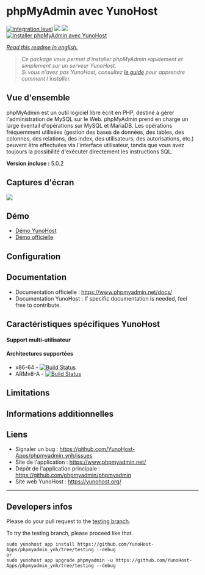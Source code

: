 # phpMyAdmin avec YunoHost

[![Integration level](https://dash.yunohost.org/integration/phpmyadmin.svg)](https://dash.yunohost.org/appci/app/phpmyadmin) ![](https://ci-apps.yunohost.org/ci/badges/phpmyadmin.status.svg) ![](https://ci-apps.yunohost.org/ci/badges/phpmyadmin.maintain.svg)  
[![Installer phpMyAdmin avec YunoHost](https://install-app.yunohost.org/install-with-yunohost.png)](https://install-app.yunohost.org/?app=phpmyadmin)

*[Read this readme in english.](./README.md)* 

> *Ce package vous permet d'installer phpMyAdmin rapidement et simplement sur un serveur YunoHost.  
Si vous n'avez pas YunoHost, consultez [le guide](https://yunohost.org/#/install) pour apprendre comment l'installer.*

## Vue d'ensemble

phpMyAdmin est un outil logiciel libre écrit en PHP, destiné à gérer l'administration de MySQL sur le Web. phpMyAdmin prend en charge un large éventail d'opérations sur MySQL et MariaDB. Les opérations fréquemment utilisées (gestion des bases de données, des tables, des colonnes, des relations, des index, des utilisateurs, des autorisations, etc.) peuvent être effectuées via l'interface utilisateur, tandis que vous avez toujours la possibilité d'exécuter directement les instructions SQL.

**Version incluse :** 5.0.2

## Captures d'écran

![](https://www.phpmyadmin.net/static/images/screenshots/structure.png)

## Démo

* [Démo YunoHost](https://demo.yunohost.org/phpmyadmin/)
* [Démo officielle](https://demo.phpmyadmin.net/master-config/)

## Configuration

## Documentation

 * Documentation officielle : https://www.phpmyadmin.net/docs/
 * Documentation YunoHost : If specific documentation is needed, feel free to contribute.

## Caractéristiques spécifiques YunoHost

#### Support multi-utilisateur

#### Architectures supportées

* x86-64 - [![Build Status](https://ci-apps.yunohost.org/ci/logs/phpmyadmin%20%28Apps%29.svg)](https://ci-apps.yunohost.org/ci/apps/phpmyadmin/)
* ARMv8-A - [![Build Status](https://ci-apps-arm.yunohost.org/ci/logs/phpmyadmin%20%28Apps%29.svg)](https://ci-apps-arm.yunohost.org/ci/apps/phpmyadmin/)

## Limitations

## Informations additionnelles

## Liens

 * Signaler un bug : https://github.com/YunoHost-Apps/phpmyadmin_ynh/issues
 * Site de l'application :  https://www.phpmyadmin.net/
 * Dépôt de l'application principale : https://github.com/phpmyadmin/phpmyadmin
 * Site web YunoHost : https://yunohost.org/

---

## Developers infos

Please do your pull request to the [testing branch](https://github.com/YunoHost-Apps/phpmyadmin_ynh/tree/testing).

To try the testing branch, please proceed like that.
```
sudo yunohost app install https://github.com/YunoHost-Apps/phpmyadmin_ynh/tree/testing --debug
or
sudo yunohost app upgrade phpmyadmin -u https://github.com/YunoHost-Apps/phpmyadmin_ynh/tree/testing --debug
```
